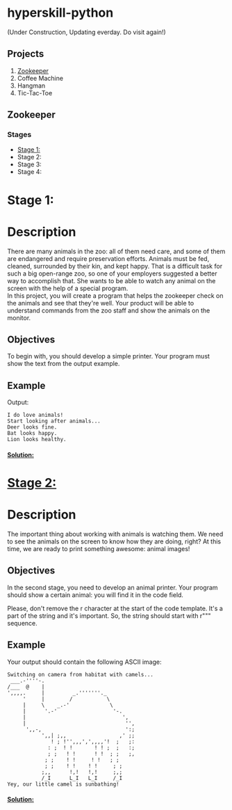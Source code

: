 # hyperskill-python
(Under Construction, Updating everday. Do visit again!)

## Projects
1. [Zookeeper](https://github.com/afk1997/hyperskill-python/blob/master/README.md#zookeeper)
2. Coffee Machine
3. Hangman
4. Tic-Tac-Toe




## Zookeeper
### Stages
- [Stage 1:](https://github.com/afk1997/hyperskill-python/blob/master/README.md#stage-1)
- Stage 2:
- Stage 3:
- Stage 4:



# Stage 1:

# Description <br />

There are many animals in the zoo: all of them need care, and some of them are endangered and require preservation efforts. Animals must be fed, cleaned, surrounded by their kin, and kept happy. That is a difficult task for such a big open-range zoo, so one of your employers suggested a better way to accomplish that. She wants to be able to watch any animal on the screen with the help of a special program. <br />
In this project, you will create a program that helps the zookeeper check on the animals and see that they're well. Your product will be able to understand commands from the zoo staff and show the animals on the monitor. <br />

## Objectives
To begin with, you should develop a simple printer. Your program must show the text from the output example. <br />

## Example<br />
Output:<br />
```
I do love animals!
Start looking after animals...
Deer looks fine.
Bat looks happy.
Lion looks healthy.
```
#### [Solution:](https://github.com/afk1997/hyperskill-python/blob/master/Zookeeper/stage1.py) 

# [Stage 2:](https://github.com/afk1997/hyperskill-python/blob/master/README.md#stage-2)

# Description<br />
The important thing about working with animals is watching them. We need to see the animals on the screen to know how they are doing, right? At this time, we are ready to print something awesome: animal images! <br />

## Objectives
In the second stage, you need to develop an animal printer. Your program should show a certain animal: you will find it in the code field. <br />

Please, don't remove the r character at the start of the code template. It's a part of the string and it's important. So, the string should start with r""" sequence. <br />

## Example <br />
Your output should contain the following ASCII image: <br />

```
Switching on camera from habitat with camels...
 ___.-''''-.
/___  @    |
',,,,.     |         _.'''''''._
     '     |        /           \
     |     \    _.-'             \
     |      '.-'                  '-.
     |                               ',
     |                                '',
      ',,-,                           ':;
           ',,| ;,,                 ,' ;;
              ! ; !'',,,',',,,,'!  ;   ;:
             : ;  ! !       ! ! ;  ;   :;
             ; ;   ! !      ! !  ; ;   ;,
            ; ;    ! !     ! !   ; ;
            ; ;    ! !    ! !     ; ;
           ;,,      !,!   !,!     ;,;
           /_I      L_I   L_I     /_I
Yey, our little camel is sunbathing!
```

#### [Solution:](https://github.com/afk1997/hyperskill-python/blob/master/Zookeeper/stage2.py)
